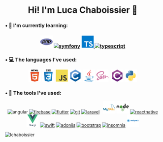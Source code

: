 <h1 align="center">Hi! I'm Luca Chaboissier 👋</h1>
<h3 align="left">• 🌱 I'm currently learning:</h3>
<h3 align="center">
    <a href="https://www.php.net" target="_blank" rel="noreferrer"><img src="https://raw.githubusercontent.com/devicons/devicon/master/icons/php/php-original.svg" alt="php" width="40" height="40" /></a>
    <a href="https://symfony.com" target="_blank" rel="noreferrer"> <img src="https://symfony.com/logos/symfony_black_03.svg" alt="symfony" width="40" height="40" /></a>
    <a href="https://www.typescriptlang.org/" target="_blank" rel="noopener noreferrer">
        <img src="https://raw.githubusercontent.com/devicons/devicon/master/icons/typescript/typescript-original.svg" alt="typescript" width="40" height="40" />
    </a>
    <a href="https://docs.deno.com/" target="_blank" rel="noopener noreferrer">
        <img src="https://upload.wikimedia.org/wikipedia/commons/c/c3/Deno_Logo_2024.svg" alt="typescript" width="40" height="40" />
    </a>
</h3>
<h3 align="left">• 💻 The languages I've used:</h3>
<p align="center">
    <a href="https://www.w3.org/html/" target="_blank" rel="noopener noreferrer"><img src="https://raw.githubusercontent.com/devicons/devicon/master/icons/html5/html5-original-wordmark.svg" alt="html5" width="40" height="40" /></a>
    <a href="https://www.w3schools.com/css/" target="_blank" rel="noopener noreferrer"><img src="https://raw.githubusercontent.com/devicons/devicon/master/icons/css3/css3-original-wordmark.svg" alt="css3" width="40" height="40" /></a>
    <a href="https://developer.mozilla.org/en-US/docs/Web/JavaScript" target="_blank" rel="noopener noreferrer"><img src="https://raw.githubusercontent.com/devicons/devicon/master/icons/javascript/javascript-original.svg" alt="javascript" width="40" height="40" /></a>
    <a href="https://www.cprogramming.com/" target="_blank" rel="noopener noreferrer"><img src="https://raw.githubusercontent.com/devicons/devicon/master/icons/c/c-original.svg" alt="c" width="40" height="40" /></a>
    <a href="https://www.java.com" target="_blank" rel="noopener noreferrer"><img src="https://raw.githubusercontent.com/devicons/devicon/master/icons/java/java-original.svg" alt="java" width="40" height="40" /></a>
    <a href="https://www.python.org" target="_blank" rel="noreferrer"><img src="https://raw.githubusercontent.com/devicons/devicon/master/icons/sass/sass-original.svg" alt="sass" width="40" height="40" /></a>&nbsp;
    <a href="https://www.w3schools.com/cs/" target="_blank" rel="noreferrer"><img src="https://raw.githubusercontent.com/devicons/devicon/master/icons/csharp/csharp-original.svg" alt="csharp" width="40" height="40" /></a>
    <a href="https://www.python.org" target="_blank" rel="noopener noreferrer"><img src="https://raw.githubusercontent.com/devicons/devicon/master/icons/python/python-original.svg" alt="python" width="40" height="40" /></a>
</p>
<h3 align="left">• 🧰 The tools I've used:</h3>
<p align="center">
    <img src="https://angular.io/assets/images/logos/angular/angular.svg" alt="angular" width="40" height="40" />
    <a href="https://firebase.google.com/" target="_blank" rel="noreferrer"><img src="https://www.vectorlogo.zone/logos/firebase/firebase-icon.svg" alt="firebase" width="40" height="40" /></a>
    <a href="https://flutter.dev" target="_blank" rel="noreferrer"> <img src="https://www.vectorlogo.zone/logos/flutterio/flutterio-icon.svg" alt="flutter" width="40" height="40" /></a>
    <a href="https://git-scm.com/" target="_blank" rel="noreferrer"> <img src="https://www.vectorlogo.zone/logos/git-scm/git-scm-icon.svg" alt="git" width="40" height="40" /></a>
    <a href="https://laravel.com/" target="_blank" rel="noreferrer"> <img src="https://laravel.com/img/logomark.min.svg" alt="laravel" width="40" height="40" /></a> &nbsp;
    <a href="https://www.mysql.com/" target="_blank" rel="noreferrer"><img src="https://raw.githubusercontent.com/devicons/devicon/master/icons/mysql/mysql-original-wordmark.svg" alt="mysql" width="40" height="40" /></a>
    <a href="https://nodejs.org" target="_blank" rel="noreferrer"> <img src="https://raw.githubusercontent.com/devicons/devicon/master/icons/nodejs/nodejs-original-wordmark.svg" alt="nodejs" width="40" height="40" /></a>
    <a href="https://reactnative.dev/" target="_blank" rel="noreferrer"> <img src="https://reactnative.dev/img/header_logo.svg" alt="reactnative" width="40" height="40" /></a>
    <a href="https://vuejs.org/" target="_blank" rel="noreferrer"><img src="https://raw.githubusercontent.com/devicons/devicon/master/icons/vuejs/vuejs-original-wordmark.svg" alt="vuejs" width="40" height="40" /></a>
    <a href="https://developer.apple.com/swift/" target="_blank" rel="noreferrer"><img src="https://developer.apple.com/assets/elements/icons/swift/swift-96x96_2x.png" alt="swift" width="40" height="40" /></a>
    <a href="https://adonisjs.com/" target="_blank" rel="noreferrer"><img src="https://avatars.githubusercontent.com/u/13810373?s=200&v=4" alt="adonijs" width="40" height="40" /></a>
    <a href="https://getbootstrap.com/" target="_blank" rel="noreferrer"><img src="https://upload.wikimedia.org/wikipedia/commons/thumb/b/b2/Bootstrap_logo.svg/langfr-1024px-Bootstrap_logo.svg.png" alt="bootstrap" width="40" height="40" /></a>
    <a href="https://insomnia.rest/" target="_blank" rel="noreferrer"><img src="https://icon.icepanel.io/Technology/svg/Insomnia.svg" alt="insomnia" width="40" height="40" /></a>
    <a href="https://webpack.js.org/" target="_blank" rel="noreferrer"><img src="https://raw.githubusercontent.com/devicons/devicon/d00d0969292a6569d45b06d3f350f463a0107b0d/icons/webpack/webpack-original-wordmark.svg" alt="bootstrap" width="40" height="40" /></a>
</a>
</p>
<p> </p>
<p><img src="https://github-readme-stats.vercel.app/api/top-langs?username=lchaboissier&show_icons=true&locale=en&layout=compact&theme=transparent" alt="lchaboissier" align="left" /></p>
